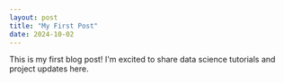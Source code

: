 ```yaml
---
layout: post
title: "My First Post"
date: 2024-10-02
---
```


This is my first blog post! I'm excited to share data science tutorials and project updates here.
